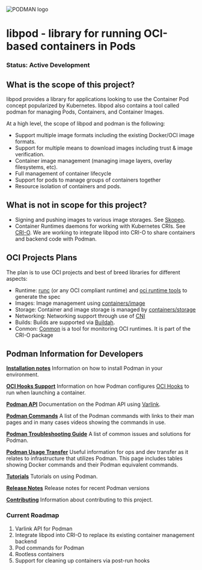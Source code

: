 ![PODMAN logo](logo/podman-logo-source.svg)
# libpod - library for running OCI-based containers in Pods

### Status: Active Development

## What is the scope of this project?

libpod provides a library for applications looking to use the Container Pod concept popularized by Kubernetes.
libpod also contains a tool called podman for managing Pods, Containers, and Container Images.

At a high level, the scope of libpod and podman is the following:

* Support multiple image formats including the existing Docker/OCI image formats.
* Support for multiple means to download images including trust & image verification.
* Container image management (managing image layers, overlay filesystems, etc).
* Full management of container lifecycle
* Support for pods to manage groups of containers together
* Resource isolation of containers and pods.

## What is not in scope for this project?

* Signing and pushing images to various image storages. See [Skopeo](https://github.com/containers/skopeo/).
* Container Runtimes daemons for working with Kubernetes CRIs. See [CRI-O](https://github.com/kubernetes-sigs/cri-o). We are working to integrate libpod into CRI-O to share containers and backend code with Podman.

## OCI Projects Plans

The plan is to use OCI projects and best of breed libraries for different aspects:
- Runtime: [runc](https://github.com/opencontainers/runc) (or any OCI compliant runtime) and [oci runtime tools](https://github.com/opencontainers/runtime-tools) to generate the spec
- Images: Image management using [containers/image](https://github.com/containers/image)
- Storage: Container and image storage is managed by [containers/storage](https://github.com/containers/storage)
- Networking: Networking support through use of [CNI](https://github.com/containernetworking/cni)
- Builds: Builds are supported via [Buildah](https://github.com/projectatomic/buildah).
- Conmon: [Conmon](https://github.com/kubernetes-sigs/cri-o) is a tool for monitoring OCI runtimes. It is part of the CRI-O package

## Podman Information for Developers

**[Installation notes](install.md)**
Information on how to install Podman in your environment.

**[OCI Hooks Support](pkg/hooks/README.md)**
Information on how Podman configures [OCI Hooks][spec-hooks] to run when launching a container.

**[Podman API](API.md)**
Documentation on the Podman API using [Varlink](https://www.varlink.org/).

**[Podman Commands](commands.md)**
A list of the Podman commands with links to their man pages and in many cases videos
showing the commands in use.

**[Podman Troubleshooting Guide](troubleshooting.md)**
A list of common issues and solutions for Podman.

**[Podman Usage Transfer](transfer.md)**
Useful information for ops and dev transfer as it relates to infrastructure that utilizes Podman.  This page
includes tables showing Docker commands and their Podman equivalent commands.

**[Tutorials](docs/tutorials)**
Tutorials on using Podman.

**[Release Notes](RELEASE_NOTES.md)**
Release notes for recent Podman versions

**[Contributing](CONTRIBUTING.md)**
Information about contributing to this project.

### Current Roadmap

1. Varlink API for Podman
1. Integrate libpod into CRI-O to replace its existing container management backend
1. Pod commands for Podman
1. Rootless containers
1. Support for cleaning up containers via post-run hooks

[spec-hooks]: https://github.com/opencontainers/runtime-spec/blob/v1.0.1/config.md#posix-platform-hooks
